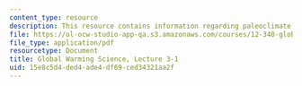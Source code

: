 ```yaml
---
content_type: resource
description: This resource contains information regarding paleoclimate 1.
file: https://ol-ocw-studio-app-qa.s3.amazonaws.com/courses/12-340-global-warming-science-spring-2012/15e8c5d4ded4ade4df69ced34321aa2f_MIT12_340S12_lec3-1.pdf
file_type: application/pdf
resourcetype: Document
title: Global Warming Science, Lecture 3-1
uid: 15e8c5d4-ded4-ade4-df69-ced34321aa2f
---
```

